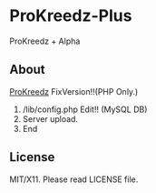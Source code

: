 ProKreedz-Plus
==============

ProKreedz + Alpha

About
-----

[ProKreedz][1] FixVersion!!(PHP Only.)

1. /lib/config.php Edit!! (MySQL DB)
2. Server upload.
3. End

License
-------
MIT/X11. Please read LICENSE file.


  [1]: https://forums.alliedmods.net/showthread.php?t=130417